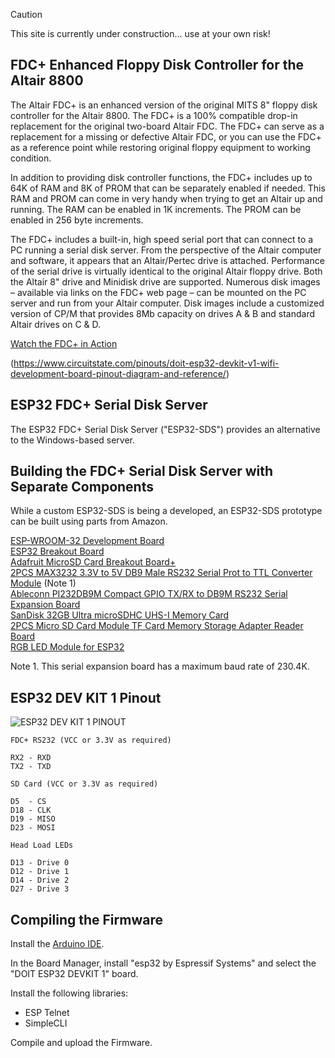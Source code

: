 > [!CAUTION]
> This site is currently under construction... use at your own risk!

## FDC+ Enhanced Floppy Disk Controller for the Altair 8800

The Altair FDC+ is an enhanced version of the original MITS 8" floppy disk controller for the Altair 8800. The FDC+ is a 100% compatible drop-in replacement for the original two-board Altair FDC. The FDC+ can serve as a replacement for a missing or defective Altair FDC, or you can use the FDC+ as a reference point while restoring original floppy equipment to working condition.

In addition to providing disk controller functions, the FDC+ includes up to 64K of RAM and 8K of PROM that can be separately enabled if needed. This RAM and PROM can come in very handy when trying to get an Altair up and running. The RAM can be enabled in 1K increments. The PROM can be enabled in 256 byte increments.

The FDC+ includes a built-in, high speed serial port that can connect to a PC running a serial disk server. From the perspective of the Altair computer and software, it appears that an Altair/Pertec drive is attached. Performance of the serial drive is virtually identical to the original Altair floppy drive. Both the Altair 8" drive and Minidisk drive are supported. Numerous disk images – available via links on the FDC+ web page – can be mounted on the PC server and run from your Altair computer. Disk images include a customized version of CP/M that provides 8Mb capacity on drives A & B and standard Altair drives on C & D.

[Watch the FDC+ in Action](https://youtu.be/1U013-9eB1A)

(https://www.circuitstate.com/pinouts/doit-esp32-devkit-v1-wifi-development-board-pinout-diagram-and-reference/)

## ESP32 FDC+ Serial Disk Server

The ESP32 FDC+ Serial Disk Server ("ESP32-SDS") provides an alternative to the Windows-based server.

## Building the FDC+ Serial Disk Server with Separate Components

While a custom ESP32-SDS is being a developed, an ESP32-SDS prototype can be built using parts from Amazon.

[ESP-WROOM-32 Development Board](https://www.amazon.com/dp/B07WCG1PLV)  
[ESP32 Breakout Board](https://www.amazon.com/dp/B0BNQ85GF3)  
[Adafruit MicroSD Card Breakout Board+](https://www.amazon.com/dp/B00NAY2NAI)  
[2PCS MAX3232 3.3V to 5V DB9 Male RS232 Serial Prot to TTL Converter Module](https://www.amazon.com/dp/B07LBDZ9WG) (Note 1)  
[Ableconn PI232DB9M Compact GPIO TX/RX to DB9M RS232 Serial Expansion Board](https://www.amazon.com/dp/B00WPBXDJC)  
[SanDisk 32GB Ultra microSDHC UHS-I Memory Card](https://www.amazon.com/dp/B073JWXGNT)  
[2PCS Micro SD Card Module TF Card Memory Storage Adapter Reader Board](https://www.amazon.com/dp/B08C4WY2WR)  
[RGB LED Module for ESP32](https://www.amazon.com/dp/B0BXKMGSG6)  

Note 1. This serial expansion board has a maximum baud rate of 230.4K.

## ESP32 DEV KIT 1 Pinout

![ESP32 DEV KIT 1 PINOUT](https://mischianti.org/wp-content/uploads/2020/11/ESP32-DOIT-DEV-KIT-v1-pinout-mischianti.png)

```
FDC+ RS232 (VCC or 3.3V as required)

RX2 - RXD
TX2 - TXD

SD Card (VCC or 3.3V as required)

D5  - CS
D18 - CLK
D19 - MISO
D23 - MOSI

Head Load LEDs

D13 - Drive 0
D12 - Drive 1
D14 - Drive 2
D27 - Drive 3
```

## Compiling the Firmware

Install the [Arduino IDE](https://www.arduino.cc/en/software).

In the Board Manager, install "esp32 by Espressif Systems" and select the "DOIT ESP32 DEVKIT 1" board.

Install the following libraries:

* ESP Telnet
* SimpleCLI

Compile and upload the Firmware.

